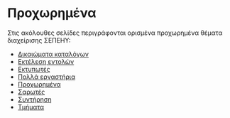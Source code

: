 # Προχωρημένα

Στις ακόλουθες σελίδες περιγράφονται ορισμένα προχωρημένα θέματα διαχείρισης
ΣΕΠΕΗΥ:

- [Δικαιώματα καταλόγων](folder-permissions.md)
- [Εκτέλεση εντολών](run-commands.md)
- [Εκτυπωτές](printers.md)
- [Πολλά εργαστήρια](multiple-labs.md)
- [Προχωρημένα](index.md)
- [Σαρωτές](scanners.md)
- [Συντήρηση](maintenance.md)
- [Τμήματα](groups.md)
